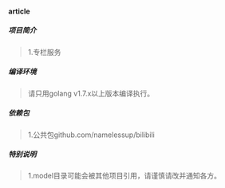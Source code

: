 #### article

##### 项目简介
> 1.专栏服务  

##### 编译环境
> 请只用golang v1.7.x以上版本编译执行。  

##### 依赖包
> 1.公共包github.com/namelessup/bilibili  

##### 特别说明
> 1.model目录可能会被其他项目引用，请谨慎请改并通知各方。  
